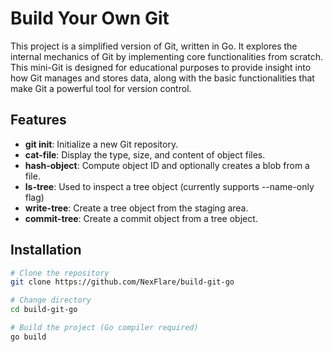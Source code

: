 # Build Your Own Git

This project is a simplified version of Git, written in Go. It explores the internal mechanics of Git by implementing core functionalities from scratch. This mini-Git is designed for educational purposes to provide insight into how Git manages and stores data, along with the basic functionalities that make Git a powerful tool for version control.

## Features

- **git init**: Initialize a new Git repository.
- **cat-file**: Display the type, size, and content of object files.
- **hash-object**: Compute object ID and optionally creates a blob from a file.
- **ls-tree**: Used to inspect a tree object (currently supports --name-only flag)
- **write-tree**: Create a tree object from the staging area.
- **commit-tree**: Create a commit object from a tree object.

## Installation

```bash
# Clone the repository
git clone https://github.com/NexFlare/build-git-go

# Change directory
cd build-git-go

# Build the project (Go compiler required)
go build
```

